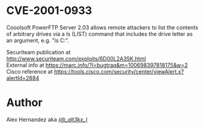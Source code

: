 # CVE-2001-0933
Cooolsoft PowerFTP Server 2.03 allows remote attackers to list the contents of arbitrary drives via a ls (LIST) command that includes the drive letter as an argument, e.g. "ls C:".
	
Securiteam publication at http://www.securiteam.com/exploits/6D00L2A35K.html <br>
External info at https://marc.info/?l=bugtraq&m=100698397818175&w=2 <br>
Cisco reference at  https://tools.cisco.com/security/center/viewAlert.x?alertId=2884 </br>

# Author
Alex Hernandez aka <em><a href="https://twitter.com/_alt3kx_" rel="nofollow">(@\_alt3kx\_)</a></em>
